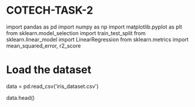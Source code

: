 # COTECH-TASK-2
import pandas as pd
import numpy as np
import matplotlib.pyplot as plt
from sklearn.model_selection import train_test_split
from sklearn.linear_model import LinearRegression
from sklearn.metrics import mean_squared_error, r2_score
# Load the dataset
data = pd.read_csv('iris_dataset.csv')

data.head()
